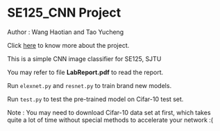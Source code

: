 # SE125_CNN Project

Author : Wang Haotian and Tao Yucheng

Click [here](https://github.com/GrizzZ13/SE125_CNN) to know more about the project.

This is a simple CNN image classifier for SE125, SJTU

You may refer to file **LabReport.pdf** to read the report.

Run `elexnet.py` and `resnet.py` to train brand new models.

Run `test.py` to test the pre-trained model on Cifar-10 test set.

Note : You may need to download Cifar-10 data set at first, which takes quite a lot of time without special methods to accelerate your network :(

